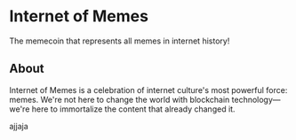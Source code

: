 # Internet of Memes

The memecoin that represents all memes in internet history!

## About

Internet of Memes is a celebration of internet culture's most powerful force: memes. We're not here to change the world with blockchain technology—we're here to immortalize the content that already changed it.

ajjaja